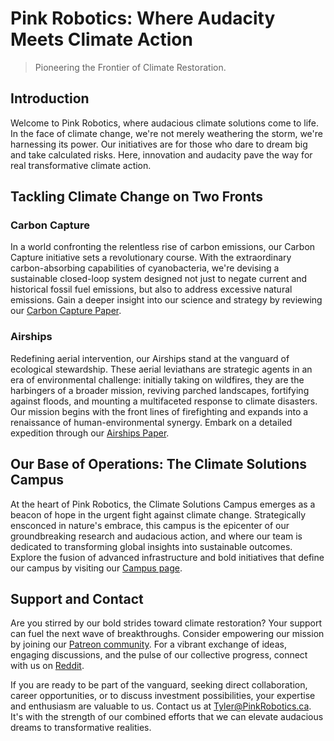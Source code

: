 # Pink Robotics: Where Audacity Meets Climate Action

> Pioneering the Frontier of Climate Restoration.

## Introduction

Welcome to Pink Robotics, where audacious climate solutions come to life. In the face of climate change, we're not merely weathering the storm, we're harnessing its power. Our initiatives are for those who dare to dream big and take calculated risks. Here, innovation and audacity pave the way for real transformative climate action.

## Tackling Climate Change on Two Fronts

### Carbon Capture

In a world confronting the relentless rise of carbon emissions, our Carbon Capture initiative sets a revolutionary course. With the extraordinary carbon-absorbing capabilities of cyanobacteria, we're devising a sustainable closed-loop system designed not just to negate current and historical fossil fuel emissions, but also to address excessive natural emissions. Gain a deeper insight into our science and strategy by reviewing our 
[Carbon Capture Paper](https://github.com/PinkRobotics/PinkRobotics/blob/main/CarbonCapture.md).

### Airships

Redefining aerial intervention, our Airships stand at the vanguard of ecological stewardship. These aerial leviathans are strategic agents in an era of environmental challenge: initially taking on wildfires, they are the harbingers of a broader mission, reviving parched landscapes, fortifying against floods, and mounting a multifaceted response to climate disasters. Our mission begins with the front lines of firefighting and expands into a renaissance of human-environmental synergy. Embark on a detailed expedition through our [Airships Paper](https://github.com/PinkRobotics/PinkRobotics/blob/main/Airships.md).

## Our Base of Operations: The Climate Solutions Campus

At the heart of Pink Robotics, the Climate Solutions Campus emerges as a beacon of hope in the urgent fight against climate change. Strategically ensconced in nature's embrace, this campus is the epicenter of our groundbreaking research and audacious action, and where our team is dedicated to transforming global insights into sustainable outcomes. Explore the fusion of advanced infrastructure and bold initiatives that define our campus by visiting our [Campus page](https://github.com/PinkRobotics/PinkRobotics/blob/main/TheCampus.md). 

## Support and Contact

Are you stirred by our bold strides toward climate restoration? Your support can fuel the next wave of breakthroughs. Consider empowering our mission by joining our [Patreon community](https://www.patreon.com/PinkRobotics). For a vibrant exchange of ideas, engaging discussions, and the pulse of our collective progress, connect with us on [Reddit](https://www.reddit.com/r/PinkRobotics/).

If you are ready to be part of the vanguard, seeking direct collaboration, career opportunities, or to discuss investment possibilities, your expertise and enthusiasm are valuable to us. Contact us at Tyler@PinkRobotics.ca. It's with the strength of our combined efforts that we can elevate audacious dreams to transformative realities.